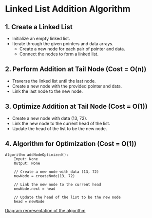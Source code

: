 # Linked List Addition Algorithm

## 1. Create a Linked List

- Initialize an empty linked list.
- Iterate through the given pointers and data arrays.
  - Create a new node for each pair of pointer and data.
  - Connect the nodes to form a linked list.

## 2. Perform Addition at Tail Node (Cost = O(n))

- Traverse the linked list until the last node.
- Create a new node with the provided pointer and data.
- Link the last node to the new node.

## 3. Optimize Addition at Tail Node (Cost = O(1))

- Create a new node with data (13, 72).
- Link the new node to the current head of the list.
- Update the head of the list to be the new node.

## 4. Algorithm for Optimization (Cost = O(1))

```plaintext
Algorithm addNodeOptimized():
    Input: None
    Output: None

    // Create a new node with data (13, 72)
    newNode = createNode(13, 72)

    // Link the new node to the current head
    newNode.next = head

    // Update the head of the list to be the new node
    head = newNode
```

[Diagram representation of the algorithm](./linked-list_node_addition_and_time_complexity_optimization_assignment_diagram.md)
